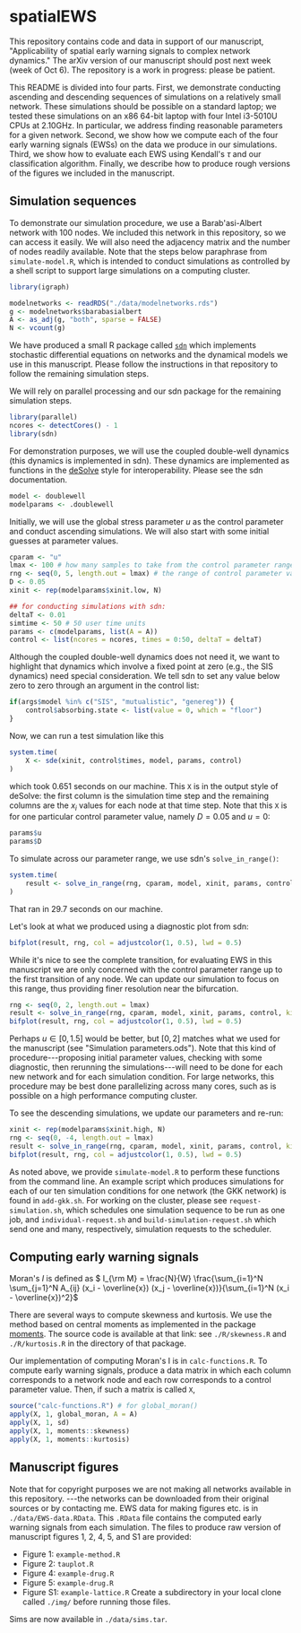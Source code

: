 # spatialEWS

This repository contains code and data in support of our manuscript, "Applicability of spatial early warning signals to complex network dynamics." The arXiv version of our manuscript should post next week (week of Oct 6). The repository is a work in progress: please be patient.

This README is divided into four parts. First, we demonstrate conducting ascending and descending sequences of simulations on a relatively small network. These simulations should be possible on a standard laptop; we tested these simulations on an x86 64-bit laptop with four Intel i3-5010U CPUs at 2.10GHz. In particular, we address finding reasonable parameters for a given network. Second, we show how we compute each of the four early warning signals (EWSs) on the data we produce in our simulations. Third, we show how to evaluate each EWS using Kendall's $\tau$ and our classification algorithm. Finally, we describe how to produce rough versions of the figures we included in the manuscript.

## Simulation sequences

To demonstrate our simulation procedure, we use a Barab\'asi-Albert network with 100 nodes. We included this network in this repository, so we can access it easily. We will also need the adjacency matrix and the number of nodes readily available. Note that the steps below paraphrase from `simulate-model.R`, which is intended to conduct simulations as controlled by a shell script to support large simulations on a computing cluster. 

```R
library(igraph)

modelnetworks <- readRDS("./data/modelnetworks.rds")
g <- modelnetworks$barabasialbert
A <- as_adj(g, "both", sparse = FALSE)
N <- vcount(g)
```

We have produced a small R package called [`sdn`](https://github.com/ngmaclaren/sdn) which implements stochastic differential equations on networks and the dynamical models we use in this manuscript. Please follow the instructions in that repository to follow the remaining simulation steps. 

We will rely on parallel processing and our sdn package for the remaining simulation steps.

```R
library(parallel)
ncores <- detectCores() - 1
library(sdn)
```

For demonstration purposes, we will use the coupled double-well dynamics (this dynamics is implemented in sdn). These dynamics are implemented as functions in the [deSolve](https://cran.r-project.org/package=deSolve) style for interoperability. Please see the sdn documentation.

```R
model <- doublewell
modelparams <- .doublewell
```

Initially, we will use the global stress parameter $u$ as the control parameter and conduct ascending simulations. We will also start with some initial guesses at parameter values. 

```R
cparam <- "u"
lmax <- 100 # how many samples to take from the control parameter range
rng <- seq(0, 5, length.out = lmax) # the range of control parameter values considerd is [0, 5]
D <- 0.05
xinit <- rep(modelparams$xinit.low, N)

## for conducting simulations with sdn:
deltaT <- 0.01
simtime <- 50 # 50 user time units
params <- c(modelparams, list(A = A))
control <- list(ncores = ncores, times = 0:50, deltaT = deltaT)
```

Although the coupled double-well dynamics does not need it, we want to highlight that dynamics which involve a fixed point at zero (e.g., the SIS dynamics) need special consideration. We tell sdn to set any value below zero to zero through an argument in the control list:

```R
if(args$model %in% c("SIS", "mutualistic", "genereg")) {
    control$absorbing.state <- list(value = 0, which = "floor")
}
```

Now, we can run a test simulation like this

```R
system.time(
    X <- sde(xinit, control$times, model, params, control)
)
```

which took 0.651 seconds on our machine. This `X` is in the output style of deSolve: the first column is the simulation time step and the remaining columns are the $x_i$ values for each node at that time step. Note that this `X` is for one particular control parameter value, namely $D=0.05$ and $u=0$:
```R
params$u
params$D
```

To simulate across our parameter range, we use sdn's `solve_in_range()`:

```R
system.time(
    result <- solve_in_range(rng, cparam, model, xinit, params, control, kind = "sde")
)
```

That ran in 29.7 seconds on our machine. 

Let's look at what we produced using a diagnostic plot from sdn:

```R
bifplot(result, rng, col = adjustcolor(1, 0.5), lwd = 0.5)
```

While it's nice to see the complete transition, for evaluating EWS in this manuscript we are only concerned with the control parameter range up to the first transition of any node. We can update our simulation to focus on this range, thus providing finer resolution near the bifurcation.

```R
rng <- seq(0, 2, length.out = lmax)
result <- solve_in_range(rng, cparam, model, xinit, params, control, kind = "sde")
bifplot(result, rng, col = adjustcolor(1, 0.5), lwd = 0.5)
```

Perhaps $u \in [0, 1.5]$ would be better, but $[0, 2]$ matches what we used for the manuscript (see "Simulation parameters.ods"). Note that this kind of procedure---proposing initial parameter values, checking with some diagnostic, then rerunning the simulations---will need to be done for each new network and for each simulation condition. For large networks, this procedure may be best done parallelizing across many cores, such as is possible on a high performance computing cluster. 

To see the descending simulations, we update our parameters and re-run:
```R
xinit <- rep(modelparams$xinit.high, N)
rng <- seq(0, -4, length.out = lmax)
result <- solve_in_range(rng, cparam, model, xinit, params, control, kind = "sde")
bifplot(result, rng, col = adjustcolor(1, 0.5), lwd = 0.5)
```

As noted above, we provide `simulate-model.R` to perform these functions from the command line. An example script which produces simulations for each of our ten simulation conditions for one network (the GKK network) is found in `add-gkk.sh`. For working on the cluster, please see `request-simulation.sh`, which schedules one simulation sequence to be run as one job, and `individual-request.sh` and `build-simulation-request.sh` which send one and many, respectively, simulation requests to the scheduler. 


## Computing early warning signals

Moran's $I$ is defined as $ I_{\rm M} = \frac{N}{W} \frac{\sum_{i=1}^N \sum_{j=1}^N A_{ij} (x_i - \overline{x}) (x_j - \overline{x})}{\sum_{i=1}^N (x_i - \overline{x})^2}$

There are several ways to compute skewness and kurtosis. We use the method based on central moments as implemented in the package [moments](https://cran.r-project.org/package=moments). The source code is available at that link: see `./R/skewness.R` and `./R/kurtosis.R` in the directory of that package. 

Our implementation of computing Moran's I is in `calc-functions.R`. To compute early warning signals, produce a data matrix in which each column corresponds to a network node and each row corresponds to a control parameter value. Then, if such a matrix is called `X`,

```R
source("calc-functions.R") # for global_moran()
apply(X, 1, global_moran, A = A)
apply(X, 1, sd)
apply(X, 1, moments::skewness)
apply(X, 1, moments::kurtosis)
```

## Manuscript figures

Note that for copyright purposes we are not making all networks available in this repository. ---the networks can be downloaded from their original sources or by contacting me. EWS data for making figures etc. is in `./data/EWS-data.RData`. This `.RData` file contains the computed early warning signals from each simulation. The files to produce raw version of manuscript figures 1, 2, 4, 5, and S1 are provided:
- Figure 1: `example-method.R`
- Figure 2: `tauplot.R`
- Figure 4: `example-drug.R`
- Figure 5: `example-drug.R`
- Figure S1: `example-lattice.R`
Create a subdirectory in your local clone called `./img/` before running those files. 

Sims are now available in `./data/sims.tar`.
